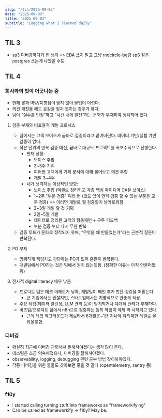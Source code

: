 ```yaml
---
slug: "/til/2025-09-03"
date: "2025-09-03"
title: "2025 09 03"
subtitle: "Logging what I learned daily"
---
```


## **TIL 3**

- sp3 디버깅하다가 든 생각
  => EDA 쓰지 말고 그냥 rndcircle-be랑 sp3 같은 postgres 쓰는게 나았을 수도.

## **TIL 4**

### 회사와의 핏이 어긋나는 중

- 현재 롤과 역량/지향점이 맞지 않아 몰입이 어렵다.
- 의견 개진을 해도 공감을 얻지 못하는 경우가 잦다.
- 팀이 “실수를 인정”하고 “시간 내에 발전”하는 문화가 부재하여 정체되어 있다.

1. 검증 부재와 비효율적 개발 프로세스

   - 팀에서는 고객 보이스가 곧바로 검증이라고 믿어버린다. 데이터 기반/실험 기반 검증이 없다.
   - 작은 단위의 반복 검증 대신, 곧바로 대규모 프로젝트를 폭포수식으로 진행한다.
     - 현재 상황:
       - 보이스 추합
       - 2~3주 기획
       - 여러번 고객에게 기획 문서에 대해 물어보고 의견 추합
       - 개발 3~4주
     - 내가 생각하는 이상적인 방향:
       - 보이스 추합 (엑셀로 정리되고 각종 핵심 아이디어 DA된 보이스)
       - 1~2주 "부분 검증" 여러 번 (코드 없이 먼저 검증 할 수 있는 부분은 모두 검증) => 이러면 개발로 뭘 검증할지 날카로워짐
       - 2~3일 개발 할 것 기획
       - 2일~5일 개발
       - 데이터로 정리된 고객의 행동패턴 + 구두 피드백
       - 부분 검증 부터 다시 무한 반복
   - 검증 루프가 문화로 정착되지 못해, “무엇을 왜 만들었는가”라는 근본적 질문이 반복된다.

2. PO 부재

   - 명확하게 책임지고 판단하는 PO가 없어 혼란이 반복된다.
   - 개발팀에서 PO하는 것은 팀에서 원치 않는듯함. (정확한 이유는 아직 안물어봤음)

3. 전사적 digital literacy 매우 낮음

   - 프로덕트 팀은 테크 이해도가 낮아, 개발팀이 매번 추가 판단·검증을 떠맡는다.
     - 큰 기업에서는 괜찮지만, 스타트업에서는 치명적으로 안좋게 작용.
   - 주요 작업(데이터 클렌징, LLM 관리 등)이 방치되거나 체계적 관리가 부재하다.
   - 비즈팀/프로덕트 팀에서 n8n으로 검증하는 등의 작업이 이제 막 시작되고 있다.
     - 근데 테크 백그라운드가 제로라서 6개월은~1년 지나야 유의미한 레벨로 올라올듯함.

### 디버깅

- 확실히 최근에 디버깅 관련해서 잘해져야겠다는 생각 많이 든다.
- 테스팅은 조금 익숙해졌으니, 디버깅을 잘해져야겠다.
- observability, logging, debugging 관련 공부 방법 찾아봐야겠다.
- 각종 디버깅을 위한 툴들도 찾아보면 좋을 것 같다 (opentelemetry, sentry 등)

## **TIL 5**

### f10y

- I started calling turning stuff into frameworks as "frameworkifying"
- Can be called as frameworkify => f10y? May be.
